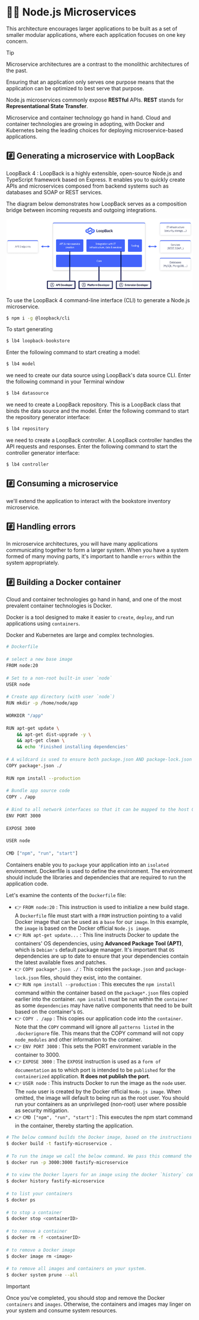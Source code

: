 # 💁‍♂️ Node.js Microservices

This architecture encourages larger applications to be built as a set of smaller modular applications, where each application focuses on one key concern.

> [!TIP]
> Microservice architectures are a contrast to the monolithic architectures of the past.

Ensuring that an application only serves one purpose means that the application can be optimized to best serve that purpose.

Node.js microservices commonly expose **RESTful** APIs. **REST** stands for **Representational State Transfer**.

Microservice and container technology go hand in hand. Cloud and container technologies are growing in adopting, with Docker and Kubernetes being the leading choices for deploying microservice-based applications.

## #️⃣ Generating a microservice with LoopBack

LoopBack 4 : LoopBack is a highly extensible, open-source Node.js and TypeScript framework based on Express. It enables you to quickly create APIs and microservices composed from backend systems such as databases and SOAP or REST services.

The diagram below demonstrates how LoopBack serves as a composition bridge between incoming requests and outgoing integrations.

![diagram](./lb4-high-level.png)

To use the LoopBack 4 command-line interface (CLI) to generate a Node.js microservice.

```sh
$ npm i -g @loopback/cli
```

To start generating

```sh
$ lb4 loopback-bookstore
```

Enter the following command to start creating a model:

```sh
$ lb4 model
```

we need to create our data source using LoopBack's data source CLI. Enter the following command in your Terminal window

```sh
$ lb4 datasource
```

we need to create a LoopBack repository. This is a LoopBack class that binds the data source and the model. Enter the following command to start the repository generator interface:

```sh
$ lb4 repository
```

we need to create a LoopBack controller. A LoopBack controller handles the API requests and responses. Enter the following command to start the controller generator interface:

```sh
$ lb4 controller
```

## #️⃣ Consuming a microservice

we'll extend the application to interact with the bookstore inventory microservice.

## #️⃣ Handling errors

In microservice architectures, you will have many applications communicating together to form a larger system. When you have a system formed of many moving parts, it's important to handle `errors` within the system appropriately.

## #️⃣ Building a Docker container

Cloud and container technologies go hand in hand, and one of the most prevalent container technologies is Docker.

Docker is a tool designed to make it easier to `create`, `deploy`, and run applications using `containers`.

Docker and Kubernetes are large and complex technologies.

```sh
# Dockerfile

# select a new base image
FROM node:20

# Set to a non-root built-in user `node`
USER node

# Create app directory (with user `node`)
RUN mkdir -p /home/node/app

WORKDIR "/app"

RUN apt-get update \
    && apt-get dist-upgrade -y \
    && apt-get clean \
    && echo 'Finished installing dependencies'

# A wildcard is used to ensure both package.json AND package-lock.json are copied
COPY package*.json ./

RUN npm install --production

# Bundle app source code
COPY . /app

# Bind to all network interfaces so that it can be mapped to the host OS
ENV PORT 3000

EXPOSE 3000

USER node

CMD ["npm", "run", "start"]
```

Containers enable you to `package` your application into an `isolated` environment. Dockerfile is used to define the environment. The environment should include the libraries and dependencies that are required to run the application code.

Let's examine the contents of the `Dockerfile` file:

- 👉 `FROM node:20` : This instruction is used to initialize a new build stage. A `Dockerfile` file must start with a `FROM` instruction pointing to a valid Docker image that can be used as a `base` for our `image`. In this example, the `image` is based on the Docker official `Node.js image`.
- 👉 `RUN apt-get update...` : This line instructs Docker to update the containers' OS dependencies, using **Advanced Package Tool (APT)**, which is `Debian's` default package manager. It's important that `OS` dependencies are up to date to ensure that your dependencies contain the latest available fixes and patches.
- 👉 `COPY package*.json ./` : This copies the `package.json` and `package-lock.json` files, should they exist, into the container.
- 👉 `RUN npm install --production` : This executes the `npm install` command within the container based on the `package*.json` files copied earlier into the container. `npm install` must be run within the `container` as some `dependencies` may have native components that need to be built based on the container's `OS`.
- 👉 `COPY . /app` : This copies our application code into the `container`. Note that the `COPY` command will ignore all `patterns listed` in the `.dockerignore` file. This means that the COPY command will not copy `node_modules` and other information to the container.
- 👉 `ENV PORT 3000` : This sets the PORT environment variable in the container to 3000.
- 👉 `EXPOSE 3000` : The `EXPOSE` instruction is used as a `form of documentation` as to which port is intended to be `published` for the `containerized` application. **It does not publish the port**.
- 👉 `USER node` : This instructs Docker to run the image as the `node` user. The `node` user is created by the Docker official `Node.js image`. When omitted, the image will default to being run as the root user. You should run your containers as an unprivileged (non-root) user where possible as security mitigation.
- 👉 `CMD ["npm", "run", "start"]` : This executes the npm start command in the container, thereby starting the application.

```sh
# The below command builds the Docker image, based on the instructions in the Dockerfile file in the current directory.
$ docker build -t fastify-microservice .

# To run the image we call the below command. We pass this command the name of the image we'd like to run, and also the port we wish to expose.
$ docker run -p 3000:3000 fastify-microservice

# to view the Docker layers for an image using the docker `history` command.
$ docker history fastify-microservice

# to list your containers
$ docker ps

# to stop a container
$ docker stop <containerID>

# to remove a container
$ docker rm -f <containerID>

# to remove a Docker image
$ docker image rm <image> 

# to remove all images and containers on your system.
$ docker system prune --all

```

> [!IMPORTANT]
> Once you've completed, you should stop and remove the Docker `containers` and `images`. Otherwise, the containers and images may linger on your system and consume system resources.
